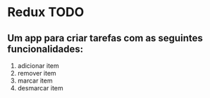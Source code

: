 # Redux TODO

## Um app para criar tarefas com as seguintes funcionalidades:

1. adicionar item
2. remover item
3. marcar item
4. desmarcar item